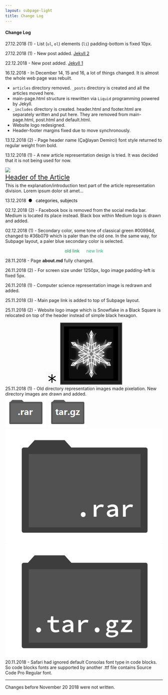 ```yaml
---
layout: subpage-light
title: Change Log
---
```


#### Change Log

27.12.2018 (1) - List (`ul`, `ol`) elements (`li`) padding-bottom is fixed 10px.

27.12.2018 (1) - New post added. [Jekyll 2](http://caglayandemirci.com/jekyll-2)

22.12.2018 - New post added. [Jekyll 1](http://caglayandemirci.com/jekyll-1)

16.12.2018 - In December 14, 15 and 16, a lot of things changed. It is almost the whole web page was rebuilt.

- `articles` directory removed. `_posts` directory is created and all the articles moved here. 
- main-page.html structure is rewritten via `Liquid` programming powered by Jekyll. 
- `_includes` directory is created. header.html and footer.html are separately written and put here. They are removed from main-page.html, post.html and default.html. 
- Website logo redesigned.
- Header-footer margins fixed due to move synchronously.

13.12.2018 (2) - Page header name (Çağlayan Demirci) font style returned to regular weight from bold.

13.12.2018 (1) - A new article representation design is tried. It was decided that it is not being used for now.

<div class="article_representation"> <!-- ar.rep. -->
    <div><img src="https://pbs.twimg.com/media/CcvcLQvW0AAlEtL.jpg"></div>
    <div class="article_representation_text">
        <a href="" style="font-size:1.5em;">Header of the Article</a>
        <p style="font-size: 1em; margin-top: 5px;">
            This is the explanation/introduction text part of the article representation division. Lorem ipsum dolor sit amet... 
        </p>
        <p class="article_representation_date">13.12.2018&ensp;&#9679;&ensp;
            <span style="color: black; font-style: bold;">categories, subjects</span>
        </p>
    </div>
</div> <!-- /ar.rep. -->

02.12.2018 (2) - Facebook box is removed from the social media bar. Medium is located its place instead. Black box within Medium logo is drawn and added.

02.12.2018 (1) - Secondary color, some tone of classical green #00994d, changed to #36b079 which is paler than the old one. In the same way, for Subpage layout, a paler blue secondary color is selected.

<div style="text-align: center;">
    <p style="color: #00994d;">old link &emsp; <span style="color: #36b079">new link</span>
    </p>
</div>


28.11.2018 - Page **about.md** fully changed.

26.11.2018 (2) - For screen size under 1250px, logo image padding-left is fixed 5px.

26.11.2018 (1) - Computer science representation image is redrawn and added.

25.11.2018 (3) - Main page link is added to top of Subpage layout.

25.11.2018 (2) - Website logo image which is Snowflake in a Black Square is relocated on top of the header instead of simple black hexagon.

<div style="display: inline-block;
			width: 100%;
			text-align: center;">
<img class="icon" src="../images/hexagon.png">
<img class="icon" src="../images/siteicon2.2.png">
</div>
25.11.2018 (1) - Old directory representation images made pixelation. New directory images are drawn and added.

<div class="dir_zone">
<img class="dir" src="../images/dir_rar.png">
<img class="dir" src="../images/dir_targz.png">
<img class="dir" src="../cs/dir_rar.png">
<img class="dir" src="../cs/dir_targz.png">
</div>
20.11.2018 - Safari had ignored default Consolas font type in code blocks. So code blocks fonts are supported by another .ttf file contains Source Code Pro Regular font. 

---

Changes before November 20 2018 were not written.